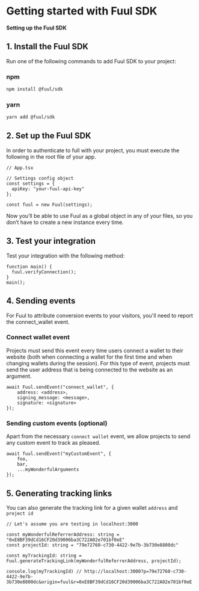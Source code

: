 # Getting started with Fuul SDK

**Setting up the Fuul SDK**

## 1. Install the Fuul SDK

Run one of the following commands to add Fuul SDK to your project:

### npm

```bash
npm install @fuul/sdk
```

### yarn

```bash
yarn add @fuul/sdk
```

## 2. Set up the Fuul SDK

In order to authenticate to full with your project, you must execute the following in the root file of your app.

```
// App.tsx

// Settings config object
const settings = {
  apiKey: "your-fuul-api-key" 
};

const fuul = new Fuul(settings);
```

Now you’ll be able to use Fuul as a global object in any of your files, so you don’t have to create a new instance every time.

## 3. Test your integration

Test your integration with the following method:

```
function main() {
  fuul.verifyConnection();
}
main();
```

## 4. Sending events

For Fuul to attribute conversion events to your visitors, you'll need to report the connect_wallet event. 

### Connect wallet event
Projects must send this event every time users connect a wallet to their website (both when connecting a wallet for the first time and when changing wallets during the session).
For this type of event, projects must send the user address that is being connected to the website as an argument.

```
await Fuul.sendEvent("connect_wallet", {
    address: <address>,
    signing_message: <message>,
    signature: <signature>
});
```

### Sending custom events (optional)
Apart from the necessary `connect wallet` event, we allow projects to send any custom event to track as pleased.

```
await fuul.sendEvent("myCustomEvent", {
	foo,
	bar,
	...myWonderfulArguments
});
```

## 5. Generating tracking links

You can also generate the tracking link for a given wallet `address` and `project id`

```tsx
// Let's assume you are testing in localhost:3000

const myWonderfulReferrerAddress: string = "0xE8BF39dCd16CF20d39006ba3C722A02e701bf0eE"
const projectId: string = "79e72760-c730-4422-9e7b-3b730e8800dc"

const myTrackingId: string = Fuul.generateTrackingLink(myWonderfulReferrerAddress, projectId);

console.log(myTrackingId) // http://localhost:3000?p=79e72760-c730-4422-9e7b-3b730e8800dc&origin=fuul&r=0xE8BF39dCd16CF20d39006ba3C722A02e701bf0eE 
```
